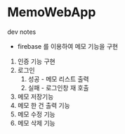 # MemoWebApp

dev notes
 - firebase 를 이용하여 메모 기능을 구현

1. 인증 기능 구현
2. 로그인
    1. 성공 - 메모 리스트 출력
    2. 실패 - 로그인창 재 호출
3. 메모 저장기능
4. 메모 한 건 출력 기능
5. 메모 수정 기능
6. 메모 삭제 기능
